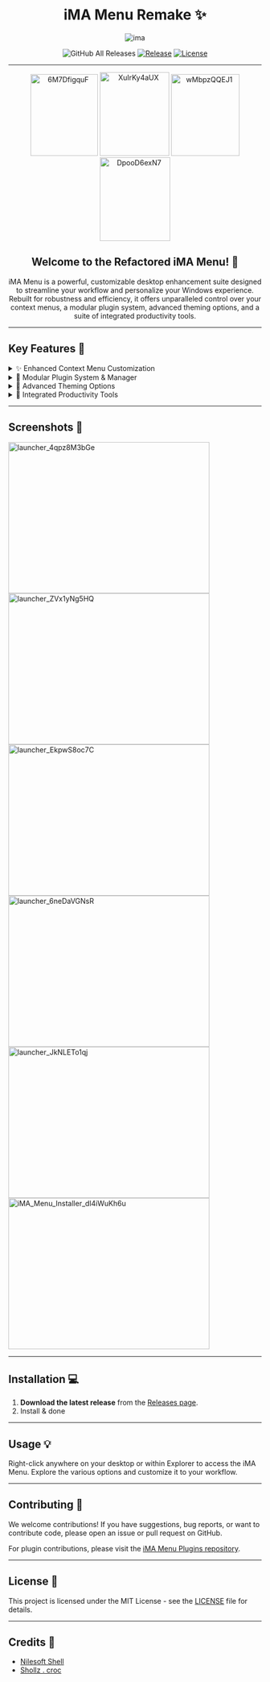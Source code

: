 <div align="center">

# iMA Menu Remake ✨

![ima](https://github.com/user-attachments/assets/c91b3569-4365-452c-a97b-17bda181a216)

![GitHub All Releases](https://img.shields.io/github/downloads/iMAboud/iMA-Menu/total.svg)
[![Release](https://img.shields.io/badge/release-v1.0.0-blue)](https://github.com/your-repo/your-repo/releases/tag/v1.0.0)
[![License](https://img.shields.io/badge/license-Proprietary-red)](LICENSE)

--- 
<img width="134" height="162" alt="6M7DfigquF" src="https://github.com/user-attachments/assets/02ff0ac4-a7d0-42b6-9206-a023844fea29" /> <img width="138" height="166" alt="XuIrKy4aUX" src="https://github.com/user-attachments/assets/96aafafa-6e6b-4aea-8dfe-42ad7994a5a7" /> <img width="136" height="162" alt="wMbpzQQEJ1" src="https://github.com/user-attachments/assets/c7273f18-846e-419c-99d0-07b832cfe642" /> <img width="140" height="166" alt="DpooD6exN7" src="https://github.com/user-attachments/assets/3fa1573e-244d-4471-91c2-0b891795acbc" />

## Welcome to the Refactored iMA Menu! 🚀

iMA Menu is a powerful, customizable desktop enhancement suite designed to streamline your workflow and personalize your Windows experience. Rebuilt for robustness and efficiency, it offers unparalleled control over your context menus, a modular plugin system, advanced theming options, and a suite of integrated productivity tools.

---
</div>

## Key Features 🌟

<details>
  <summary>✨ Enhanced Context Menu Customization</summary>
  
  Tailor your right-click context menu with options to modify, remove, or change icons for menu items.
</details>

<details>
  <summary>🔌 Modular Plugin System & Manager</summary>
  
  Extend iMA Menu's capabilities with a growing library of plugins, easily managed through an integrated system.
</details>

<details>
  <summary>🎨 Advanced Theming Options</summary>
  
  Personalize the look and feel of your iMA Menu with a flexible theming engine, offering presets and live editing.
</details>

<details>
  <summary>🚀 Integrated Productivity Tools</summary>
  
  Access a suite of handy tools for file management, screen drawing, color picking, file transfer, quick file creation, and Windows Security exclusions.
</details>

---

## Screenshots 📸

<img width="400" height="300" alt="launcher_4qpz8M3bGe" src="https://github.com/user-attachments/assets/99bdcff0-b23d-44d0-8f4d-b2e4ffbad810" />
<img width="400" height="300" alt="launcher_ZVx1yNg5HQ" src="https://github.com/user-attachments/assets/77f032c3-4b89-448b-aae6-0ba328145246" />
<img width="400" height="300" alt="launcher_EkpwS8oc7C" src="https://github.com/user-attachments/assets/c3c59f78-0931-48e0-b7ca-afcf41475e71" />
<img width="400" height="300" alt="launcher_6neDaVGNsR" src="https://github.com/user-attachments/assets/8412a834-65c0-40b0-92ba-949b65ff8272" />
<img width="400" height="300" alt="launcher_JkNLETo1qj" src="https://github.com/user-attachments/assets/ccfc70e1-f5e0-453c-bbd1-ec9c5a58c913" />
<img width="400" height="300" alt="iMA_Menu_Installer_dl4iWuKh6u" src="https://github.com/user-attachments/assets/e8410065-7f78-43cf-bd9f-e07b9c7fe862" />

---

## Installation 💻

1.  **Download the latest release** from the [Releases page](https://github.com/iMAboud/iMA-Menu/releases/latest).
2.  Install & done

---

## Usage 💡

Right-click anywhere on your desktop or within Explorer to access the iMA Menu. Explore the various options and customize it to your workflow.

---

## Contributing 🤝

We welcome contributions! If you have suggestions, bug reports, or want to contribute code, please open an issue or pull request on GitHub.

For plugin contributions, please visit the [iMA Menu Plugins repository](https://github.com/iMAboud/iMA-Menu-Plugins).

---

## License 📄

This project is licensed under the MIT License - see the [LICENSE](LICENSE) file for details.

---

## Credits 🙏

*   [Nilesoft Shell](https://github.com/moudey/Shell)
*   [Shollz . croc](https://github.com/schollz/croc)
